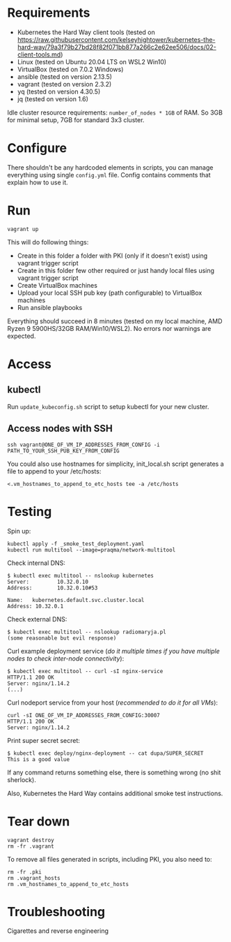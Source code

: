 # Requirements
- Kubernetes the Hard Way client tools (tested on https://raw.githubusercontent.com/kelseyhightower/kubernetes-the-hard-way/79a3f79b27bd28f82f071bb877a266c2e62ee506/docs/02-client-tools.md)
- Linux (tested on Ubuntu 20.04 LTS on WSL2 Win10)
- VirtualBox (tested on 7.0.2 Windows)
- ansible (tested on version 2.13.5)
- vagrant (tested on version 2.3.2)
- yq (tested on version 4.30.5)
- jq (tested on version 1.6)

Idle cluster resource requirements: `number_of_nodes * 1GB` of RAM. So 3GB for minimal setup, 7GB for standard 3x3 cluster.

# Configure
There shouldn't be any hardcoded elements in scripts, you can manage everything using single `config.yml` file. Config contains comments that explain how to use it.

# Run
```
vagrant up
```
This will do following things:
- Create in this folder a folder with PKI (only if it doesn't exist) using vagrant trigger script
- Create in this folder few other required or just handy local files using vagrant trigger script
- Create VirtualBox machines
- Upload your local SSH pub key (path configurable) to VirtualBox machines
- Run ansible playbooks

Everything should succeed in 8 minutes (tested on my local machine, AMD Ryzen 9 5900HS/32GB RAM/Win10/WSL2).
No errors nor warnings are expected.


# Access
## kubectl
Run `update_kubeconfig.sh` script to setup kubectl for your new cluster.
## Access nodes with SSH
```
ssh vagrant@ONE_OF_VM_IP_ADDRESSES_FROM_CONFIG -i PATH_TO_YOUR_SSH_PUB_KEY_FROM_CONFIG
```
You could also use hostnames for simplicity, init_local.sh script generates a file to append to your /etc/hosts:
```
<.vm_hostnames_to_append_to_etc_hosts tee -a /etc/hosts
```

# Testing
Spin up:
```
kubectl apply -f _smoke_test_deployment.yaml
kubectl run multitool --image=praqma/network-multitool
```
Check internal DNS:
```
$ kubectl exec multitool -- nslookup kubernetes
Server:         10.32.0.10
Address:        10.32.0.10#53

Name:   kubernetes.default.svc.cluster.local
Address: 10.32.0.1
```
Check external DNS:
```
$ kubectl exec multitool -- nslookup radiomaryja.pl
(some reasonable but evil response)
```
Curl example deployment service (*do it multiple times if you have multiple nodes to check inter-node connectivity*):
```
$ kubectl exec multitool -- curl -sI nginx-service
HTTP/1.1 200 OK
Server: nginx/1.14.2
(...)
```
Curl nodeport service from your host (*recommended to do it for all VMs*):
```
curl -sI ONE_OF_VM_IP_ADDRESSES_FROM_CONFIG:30007
HTTP/1.1 200 OK
Server: nginx/1.14.2
```
Print super secret secret:
```
$ kubectl exec deploy/nginx-deployment -- cat dupa/SUPER_SECRET
This is a good value
```

If any command returns something else, there is something wrong (no shit sherlock).

Also, Kubernetes the Hard Way contains additional smoke test instructions.

# Tear down
```
vagrant destroy
rm -fr .vagrant
```
To remove all files generated in scripts, including PKI, you also need to:
```
rm -fr .pki
rm .vagrant_hosts
rm .vm_hostnames_to_append_to_etc_hosts
```

# Troubleshooting
Cigarettes and reverse engineering
